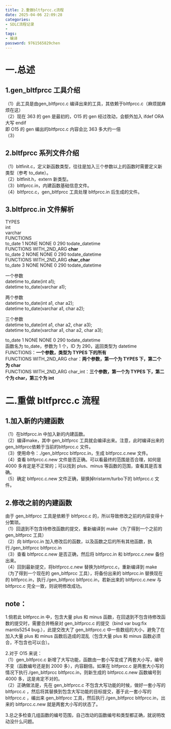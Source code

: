 ```yaml
---
title: 2.重做bltfprcc.c流程
date: 2025-04-06 22:09:28 
categories: 
- SDLC流程记录
- 
tags: 
- 编译
password: 9761565829chen
---
```

# 一.总述

## 1.gen_bltfprcc 工具介绍

（1）此工具是由gen_bltfprcc.c 编译出来的工具，其依赖于bltfprcc.c（麻烦就麻烦在这）  
（2）现在 363 的 gen 是最初的，O15 的 gen 经过改动，会额外加入 ifdef ORA 大写 endif  
即 O15 的 gen 编出的bltfprcc.c 内容会比 363 多大约一倍  
（3）
   

## 2.bltfprcc 系列文件介绍

（1）bltfinit.c，定义新函数类型，往往是加入三个参数以上的函数时需要定义新类型（参考 to_date）。  
（2）bltfinit.h，extern 新类型。  
（3）bltfprcc.in，内建函数基础信息文件。  
（4）bltfprcc.c，gen_bltfprcc 工具处理 bltfprcc.in 后生成的文件。
   

## 3.bltfprcc.in 文件解析

TYPES  
int  
varchar  
FUNCTIONS  
to_date 1 NONE NONE 0 290 todate_datetime  
FUNCTIONS WITH_2ND_ARG **char**  
to_date 2 NONE NONE 0 290 todate_datetime  
FUNCTIONS WITH_2ND_ARG **char_char**  
to_date 3 NONE NONE 0 290 todate_datetime
 
一个参数  
datetime to_date(int a1);  
datetime to_date(varchar a1);
 
两个参数  
datetime to_date(int a1, char a2);  
datetime to_date(varchar a1, char a2);
 
三个参数  
datetime to_date(int a1, char a2, char a3);  
datetime to_date(varchar a1, char a2, char a3);
 
to_date 1 NONE NONE 0 290 todate_datetime  
函数名为 to_date，参数为 1 个，ID 为 290，返回类型为 datetime  
FUNCTIONS：**一个参数，类型为 TYPES 下的所有**  
FUNCTIONS WITH_2ND_ARG char：**两个参数，第一个为 TYPES 下，第二个为 char**  
FUNCTIONS WITH_2ND_ARG char_int：**三个参数，第一个为 TYPES 下，第二个为 char，第三个为 int**
    
# 二.重做 bltfprcc.c 流程

## 1.加入新的内建函数

（1）在bltfprcc.in 中加入新的内建函数。  
（2）编译make，其中 gen_bltfprcc 工具就会编译出来。注意，此时编译出来的gen_bltfprcc依赖于当前的bltfprcc.c 文件。  
（3）使用命令：./gen_bltfprcc bltfprcc.in，生成 bltfprcc.c.new 文件。  
（4）查看 bltfprcc.c.new 文件是否正确。可以看最终的范围是否合理，如何是 4000 多肯定是不正常的；可以找到 plus、minus 等函数的范围，查看其是否准确。  
（5）确定 bltfprcc.c.new 文件正确，替换掉tristarm/turbo下的 bltfprcc.c 文件。
   

## 2.修改之前的内建函数

由于 gen_bltfprcc 工具是依赖于 bltfprcc.c 的，所以导致修改之前的内容变得十分繁琐。  
（1）回退到不包含待修改函数的提交，重新编译到 make（为了得到一个之前的 gen_bltfprcc 工具）  
（2）向 bltfprcc.in 加入修改后的函数，以及函数之后的所有其他函数，执行./gen_bltfprcc bltfprcc.in  
（3）查看 bltfprcc.c.new 是否正确，然后将 bltfprcc.in 和 bltfprcc.c.new 备份出来。  
（4）回到最新提交，将bltfprcc.c.new 替换为bltfprcc.c，重新编译到 make（为了得到一个现在的 gen_bltfprcc 工具），将备份出来的 bltfprcc.in 替换现在的 bltfprcc.in，执行./gen_bltfprcc bltfprcc.in，若新出来的 bltfprcc.c.new 与 bltfprcc.c 完全一致，则说明修改成功。
   

## note：

1.倘若此 bltfprcc.in 中，包含大量 plus 和 minus 函数，在回退到不包含待修改函数的提交时，需要合并畅泉对 gen_bltfprcc.c 的提交（bind var bug:fix mantis5254 bug.），此提交改大了 gen_bltfprcc.c 中一些数组的大小，避免了在加入大量 plus 和 minus 函数后造成的混乱（包含大量 plus 和 minus 函数必须合，不包含也可以合）。
 
2.对于 O15 来说：  
（1）gen_bltfprcc.c 新增了大写功能，函数由一套小写变成了两套大小写，编号不变（函数编号还是到 2000 多），内容翻倍。如果在 bltfprcc.c 是两套大小写的情况下执行./gen_bltfprcc bltfprcc.in，则新生成的 bltfprcc.c.new 函数编号到 4000 多，这是肯定不对的。  
（2）正确做法是，先在 gen_bltfprcc.c 不包含大写功能的时候，做好一套小写的 bltfprcc.c ，然后将其替换到包含大写功能的目标提交，基于此一套小写的bltfprcc.c ，编出来 gen_bltfprcc 工具，然后执行./gen_bltfprcc bltfprcc.in，出来的 bltfprcc.c.new 就是两套大小写的状态了。
 
3.总之多检查几组函数的编号范围，自己改动的函数编号和类型都正确，就说明改动没什么问题。